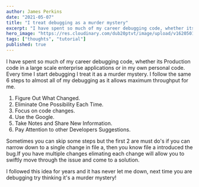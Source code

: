 ```yaml
---
author: James Perkins
date: "2021-05-07"
title: "I treat debugging as a murder mystery"
excerpt: "I have spent so much of my career debugging code, whether its Production code in a large scale enterprise applications or in my own personal code. Every time I start debugging I treat it as a murder mystery. "
hero_image: "https://res.cloudinary.com/dub20ptvt/image/upload/v1620501992/murder-mystery_tmmku1.png"
tags: ["thoughts", "tutorial"]
published: true
---
```


I have spent so much of my career debugging code, whether its Production code in a large scale enterprise applications or in my own personal code. Every time I start debugging I treat it as a murder mystery. I follow the same 6 steps to almost all of my debugging as it allows maximum throughput for me.  

  1. Figure Out What Changed.
  2. Eliminate One Possibility Each Time.
  3. Focus on code changes.
  4. Use the Google.
  5. Take Notes and Share New Information.
  6. Pay Attention to other Developers Suggestions.

Sometimes you can skip some steps but the first 2 are must do's if you can narrow down to a single change in file a, then you know file a introduced the bug.If you have multiple changes elimating each change will allow you to swiftly move through the issue and come to a solution. 

I followed this idea for years and it has never let me down, next time you are debugging try thinking it's a murder mystery!